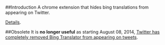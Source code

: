 ##Introduction
A chrome extension that hides bing translations from appearing on Twitter.

[Details](http://www.thelacunablog.com/disable-bing-translator-twitter.html).


##Obsolete
It is **no longer useful** as starting August 08, 2014, [Twitter has completely removed Bing Translator from appearing on tweets](http://thenextweb.com/twitter/2014/08/08/twitter-has-quietly-removed-bing-translation-from-its-mobile-apps-and-web-platform/).
